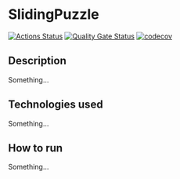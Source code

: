 # SlidingPuzzle

[![Actions Status](https://github.com/PabloGarciaFernandez/Software-Architecture-Design-Project/actions/workflows/ci.yml/badge.svg)](https://github.com/PabloGarciaFernandez/Software-Architecture-Design-Project/actions)
[![Quality Gate Status](https://sonarcloud.io/api/project_badges/measure?project=PabloGarciaFernandez_Software-Architecture-Design-Project&metric=alert_status)](https://sonarcloud.io/summary/new_code?id=PabloGarciaFernandez_Software-Architecture-Design-Project)
[![codecov](https://codecov.io/gh/PabloGarciaFernandez/Software-Architecture-Design-Project/branch/main/graph/badge.svg?token=CTQG23T7OY)](https://codecov.io/gh/PabloGarciaFernandez/Software-Architecture-Design-Project)


## Description

Something...


## Technologies used

Something...


## How to run

Something...